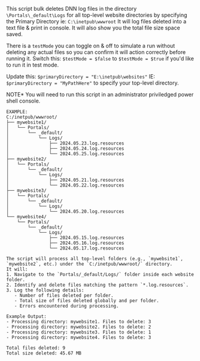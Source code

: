 This script bulk deletes DNN log files in the directory `\Portals\_default\Logs` for all top-level website directories by specifying the Primary Directory ie: `C:\inetpub\wwwroot`
It will log files deleted into a text file & print in console. It will also show you the total file size space saved.

There is a `testMode` you can toggle on & off to simulate a run without deleting any actual files so you can confirm it will action correctly before running it.
Switch this: `$testMode = $false` to `$testMode = $true` if you'd like to run it in test mode.

Update this: `$primaryDirectory = "E:\inetpub\websites"` IE: `$primaryDirectory = "MyPathHere"` to specify your top-level directory.

NOTE* You will need to run this script in an administrator priviledged power shell console.
```
EXAMPLE:
C:/inetpub/wwwroot/
├── mywebsite1/
│   └── Portals/
│       └── _default/
│           └── Logs/
│               ├── 2024.05.23.log.resources
│               ├── 2024.05.24.log.resources
│               └── 2024.05.25.log.resources
├── mywebsite2/
│   └── Portals/
│       └── _default/
│           └── Logs/
│               ├── 2024.05.21.log.resources
│               └── 2024.05.22.log.resources
├── mywebsite3/
│   └── Portals/
│       └── _default/
│           └── Logs/
│               └── 2024.05.20.log.resources
└── mywebsite4/
    └── Portals/
        └── _default/
            └── Logs/
                ├── 2024.05.15.log.resources
                ├── 2024.05.16.log.resources
                └── 2024.05.17.log.resources

The script will process all top-level folders (e.g., `mywebsite1`, `mywebsite2`, etc.) under the `C:/inetpub/wwwroot/` directory.
It will:
1. Navigate to the `Portals/_default/Logs/` folder inside each website folder.
2. Identify and delete files matching the pattern `*.log.resources`.
3. Log the following details:
   - Number of files deleted per folder.
   - Total size of files deleted globally and per folder.
   - Errors encountered during processing.

Example Output:
- Processing directory: mywebsite1. Files to delete: 3
- Processing directory: mywebsite2. Files to delete: 2
- Processing directory: mywebsite3. Files to delete: 1
- Processing directory: mywebsite4. Files to delete: 3

Total files deleted: 9
Total size deleted: 45.67 MB
```
